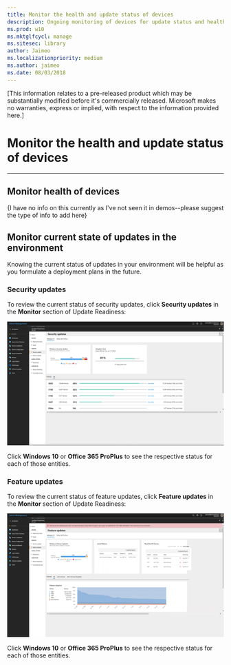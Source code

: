 ```yaml
---
title: Monitor the health and update status of devices
description: Ongoing monitoring of devices for update status and health issues
ms.prod: w10
ms.mktglfcycl: manage
ms.sitesec: library
author: Jaimeo
ms.localizationpriority: medium
ms.author: jaimeo
ms.date: 08/03/2018
---
```


[This information relates to a pre-released product which may be substantially modified before it's commercially released. Microsoft makes no warranties, express or implied, with respect to the information provided here.]

# Monitor the health and update status of devices
---

## Monitor health of devices
{I have no info on this currently as I've not seen it in demos--please suggest the type of info to add here}

## Monitor current state of updates in the environment

Knowing the current status of updates in your environment will be helpful as you formulate a deployment plans in the future.

### Security updates

To review the current status of security updates, click **Security updates** in the **Monitor** section of Update Readiness:

[![security update status view](UDRimages/UDR-security-status.png)](UDRimages/UDR-security-status.png)

Click **Windows 10** or **Office 365 ProPlus** to see the respective status for each of those entities.

### Feature updates

To review the current status of feature updates, click **Feature updates** in the **Monitor** section of Update Readiness:

[![feature update status view](UDRimages/UDR-feature-update.png)](UDRimages/UDR-feature-update.png)

Click **Windows 10** or **Office 365 ProPlus** to see the respective status for each of those entities.
